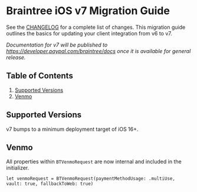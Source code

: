 # Braintree iOS v7 Migration Guide

See the [CHANGELOG](/CHANGELOG.md) for a complete list of changes. This migration guide outlines the basics for updating your client integration from v6 to v7.

_Documentation for v7 will be published to https://developer.paypal.com/braintree/docs once it is available for general release._

## Table of Contents

1. [Supported Versions](#supported-versions)
1. [Venmo](#venmo)

## Supported Versions

v7 bumps to a minimum deployment target of iOS 16+.


## Venmo
All properties within `BTVenmoRequest` are now internal and included in the initializer.

```
let venmoRequest = BTVenmoRequest(paymentMethodUsage: .multiUse, vault: true, fallbackToWeb: true)
```
